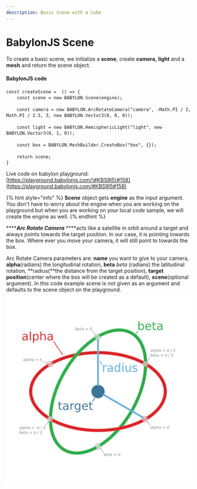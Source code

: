 ```yaml
---
description: Basic Scene with a cube
---
```


# BabylonJS Scene

To create a basic scene, we initialize a **scene**, create **camera,** **light** and a **mesh** and return the scene object.

#### BabylonJS code

```text
const createScene =  () => {
    const scene = new BABYLON.Scene(engine);

    const camera = new BABYLON.ArcRotateCamera("camera", -Math.PI / 2, Math.PI / 2.5, 3, new BABYLON.Vector3(0, 0, 0));

    const light = new BABYLON.HemisphericLight("light", new BABYLON.Vector3(0, 1, 0));

    const box = BABYLON.MeshBuilder.CreateBox("box", {});

    return scene;
}
```

Live code on babylon playground: [https://playground.babylonjs.com/\#KBS9I5\#158](https://playground.babylonjs.com/#KBS9I5#158)

{% hint style="info" %}
**Scene** object gets **engine** as the input argument. You don't have to worry about the engine when you are working on the playground but when you are working on your local code sample, we will create the engine as well.
{% endhint %}

 ****_**Arc Rotate Camera**_  ****acts like a satellite in orbit around a target and always points towards the target position. In our case, it is pointing towards the box. Where ever you move your camera, it will still point to towards the box. 

Arc Rotate Camera parameters are: **name** you want to give to your camera, **alpha**\(radians\) the longitudinal rotation, **beta** _beta_ \(radians\) the latitudinal rotation, **radius\(**the distance from the target position\), **target position**\(center where the box will be created as a default\), **scene**\(optional argument\). In this code example scene is not given as an argument and defaults to the scene object on the playground. 

![Arc Rotate Camera parameters: alpha, beta, radius and target position.](../../../.gitbook/assets/camalphabeta.jpg)


